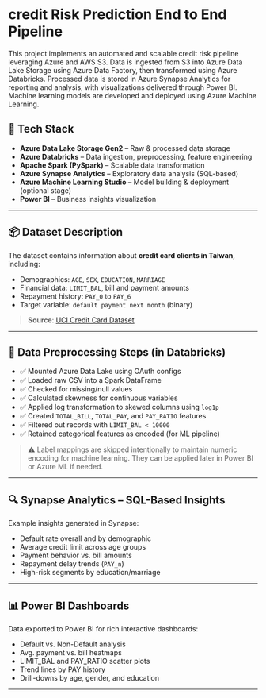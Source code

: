 # credit Risk Prediction End to End Pipeline  
This project implements an automated and scalable credit risk pipeline leveraging Azure and AWS S3. Data is ingested from S3 into Azure Data Lake Storage using Azure Data Factory, then transformed using Azure Databricks. Processed data is stored in Azure Synapse Analytics for reporting and analysis, with visualizations delivered through Power BI. Machine learning models are developed and deployed using Azure Machine Learning.


## 🚀 Tech Stack

- **Azure Data Lake Storage Gen2** – Raw & processed data storage
- **Azure Databricks** – Data ingestion, preprocessing, feature engineering
- **Apache Spark (PySpark)** – Scalable data transformation
- **Azure Synapse Analytics** – Exploratory data analysis (SQL-based)
- **Azure Machine Learning Studio** – Model building & deployment (optional stage)
- **Power BI** – Business insights visualization

---

## 📦 Dataset Description

The dataset contains information about **credit card clients in Taiwan**, including:

- Demographics: `AGE`, `SEX`, `EDUCATION`, `MARRIAGE`
- Financial data: `LIMIT_BAL`, bill and payment amounts
- Repayment history: `PAY_0` to `PAY_6`
- Target variable: `default payment next month` (binary)

> **Source**: [UCI Credit Card Dataset](https://archive.ics.uci.edu/ml/datasets/default+of+credit+card+clients)

---

## 🔧 Data Preprocessing Steps (in Databricks)

- ✅ Mounted Azure Data Lake using OAuth configs
- ✅ Loaded raw CSV into a Spark DataFrame
- ✅ Checked for missing/null values
- ✅ Calculated skewness for continuous variables
- ✅ Applied log transformation to skewed columns using `log1p`
- ✅ Created `TOTAL_BILL`, `TOTAL_PAY`, and `PAY_RATIO` features
- ✅ Filtered out records with `LIMIT_BAL < 10000`
- ✅ Retained categorical features as encoded (for ML pipeline)

> ⚠️ Label mappings are skipped intentionally to maintain numeric encoding for machine learning. They can be applied later in Power BI or Azure ML if needed.

---

## 🔍 Synapse Analytics – SQL-Based Insights

Example insights generated in Synapse:

- Default rate overall and by demographic
- Average credit limit across age groups
- Payment behavior vs. bill amounts
- Repayment delay trends (`PAY_n`)
- High-risk segments by education/marriage

---

## 📊 Power BI Dashboards

Data exported to Power BI for rich interactive dashboards:

- Default vs. Non-Default analysis
- Avg. payment vs. bill heatmaps
- LIMIT_BAL and PAY_RATIO scatter plots
- Trend lines by PAY history
- Drill-downs by age, gender, and education

---
